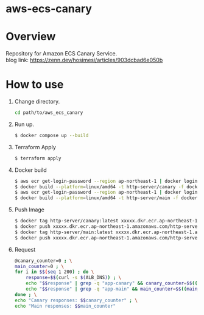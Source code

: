# aws-ecs-canary
# Overview
Repository for Amazon ECS Canary Service.\
blog link: https://zenn.dev/hosimesi/articles/903dcbad6e050b


# How to use
1. Change directory.
    ```bash
    cd path/to/aws_ecs_canary
    ```
2. Run up.
    ```bash
    $ docker compose up --build
    ```
3. Terraform Apply
    ```bash
    $ terraform apply
    ```
4. Docker build
    ```bash
    $ aws ecr get-login-password --region ap-northeast-1 | docker login --username AWS --password-stdin xxxxx.dkr.ecr.ap-northeast-1.amazonaws.com
	$ docker build --platform=linux/amd64 -t http-server/canary -f docker/Dockerfile .
	$ aws ecr get-login-password --region ap-northeast-1 | docker login --username AWS --password-stdin xxxxx.dkr.ecr.ap-northeast-1.amazonaws.com
	$ docker build --platform=linux/amd64 -t http-server/main -f docker/Dockerfile .
    ```
5. Push Image
    ```bash
    $ docker tag http-server/canary:latest xxxxx.dkr.ecr.ap-northeast-1.amazonaws.com/http-server/canary:latest
	$ docker push xxxxx.dkr.ecr.ap-northeast-1.amazonaws.com/http-server/canary:latest
	$ docker tag http-server/main:latest xxxxx.dkr.ecr.ap-northeast-1.amazonaws.com/http-server/main:latest
	$ docker push xxxxx.dkr.ecr.ap-northeast-1.amazonaws.com/http-server/main:latest
    ```
6. Request
    ```bash
    @canary_counter=0 ; \
	main_counter=0 ; \
	for i in $$(seq 1 200) ; do \
		response=$$(curl -s $(ALB_DNS)) ; \
		echo "$$response" | grep -q "app-canary" && canary_counter=$$((canary_counter+1)) ; \
		echo "$$response" | grep -q "app-main" && main_counter=$$((main_counter+1)) ; \
	done ; \
	echo "Canary responses: $$canary_counter" ; \
	echo "Main responses: $$main_counter"
    ```
